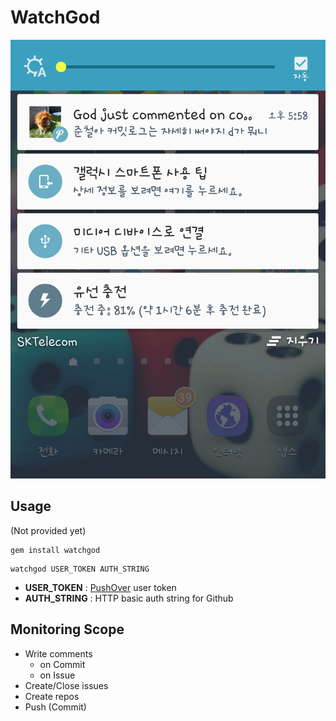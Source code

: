 WatchGod
====

![img](img/push.png)

Usage
----
(Not provided yet)
```
gem install watchgod
```
```
watchgod USER_TOKEN AUTH_STRING
```
* __USER_TOKEN__ : [PushOver](pushover.net) user token
* __AUTH_STRING__ : HTTP basic auth string for Github

Monitoring Scope
----
* Write comments
  * on Commit
  * on Issue
* Create/Close issues
* Create repos
* Push (Commit)